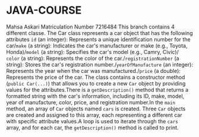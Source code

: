 # JAVA-COURSE
Mahsa Askari
Matriculation Number 7216484
This branch contains 4 different classe.
The Car class represents a car object that has the following attributes
`id` (an integer): Represents a unique identification number for the car/`make` (a string): Indicates the car's manufacturer or make (e.g., Toyota, Honda)/`model` (a string): Specifies the car's model (e.g., Camry, Civic)/ `color` (a string): Represents the color of the car./`registrationNumber` (a string): Stores the car's registration number./`yearOfManufacture` (an integer): Represents the year when the car was manufactured./`price` (a double): Represents the price of the car.
The class contains a constructor method (`public Car(...)`) that allows you to create a new `Car` object by providing values for the attributes.There is a `getDescription()` method that returns a formatted string with the car's information, including its ID, make, model, year of manufacture, color, price, and registration number.In the `main` method, an array of `Car` objects named `cars` is created. Three `Car` objects are created and assigned to this array, each representing a different car with specific attribute values.A loop is used to iterate through the `cars` array, and for each car, the `getDescription()` method is called to print.
